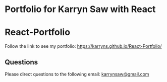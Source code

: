 # Portfolio for Karryn Saw with React

# React-Portfolio

Follow the link to see my portfolio: https://karryns.github.io/React-Portfolio/

## Questions
Please direct questions to the following email: karrynsaw@gmail.com